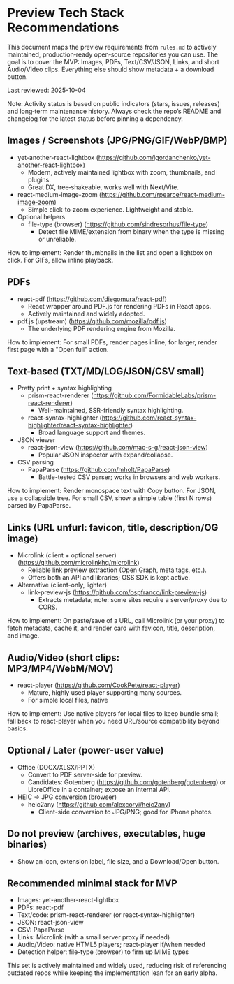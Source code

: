 # Preview Tech Stack Recommendations

This document maps the preview requirements from `rules.md` to actively maintained, production‑ready open‑source repositories you can use. The goal is to cover the MVP: Images, PDFs, Text/CSV/JSON, Links, and short Audio/Video clips. Everything else should show metadata + a download button.

Last reviewed: 2025-10-04

Note: Activity status is based on public indicators (stars, issues, releases) and long‑term maintenance history. Always check the repo’s README and changelog for the latest status before pinning a dependency.


## Images / Screenshots (JPG/PNG/GIF/WebP/BMP)
- yet-another-react-lightbox (https://github.com/igordanchenko/yet-another-react-lightbox)
  - Modern, actively maintained lightbox with zoom, thumbnails, and plugins.
  - Great DX, tree‑shakeable, works well with Next/Vite.
- react-medium-image-zoom (https://github.com/rpearce/react-medium-image-zoom)
  - Simple click‑to‑zoom experience. Lightweight and stable.
- Optional helpers
  - file-type (browser) (https://github.com/sindresorhus/file-type)
    - Detect file MIME/extension from binary when the type is missing or unreliable.

How to implement: Render thumbnails in the list and open a lightbox on click. For GIFs, allow inline playback.


## PDFs
- react-pdf (https://github.com/diegomura/react-pdf)
  - React wrapper around PDF.js for rendering PDFs in React apps.
  - Actively maintained and widely adopted.
- pdf.js (upstream) (https://github.com/mozilla/pdf.js)
  - The underlying PDF rendering engine from Mozilla.

How to implement: For small PDFs, render pages inline; for larger, render first page with a "Open full" action.


## Text-based (TXT/MD/LOG/JSON/CSV small)
- Pretty print + syntax highlighting
  - prism-react-renderer (https://github.com/FormidableLabs/prism-react-renderer)
    - Well-maintained, SSR-friendly syntax highlighting.
  - react-syntax-highlighter (https://github.com/react-syntax-highlighter/react-syntax-highlighter)
    - Broad language support and themes.
- JSON viewer
  - react-json-view (https://github.com/mac-s-g/react-json-view)
    - Popular JSON inspector with expand/collapse.
- CSV parsing
  - PapaParse (https://github.com/mholt/PapaParse)
    - Battle-tested CSV parser; works in browsers and web workers.

How to implement: Render monospace text with Copy button. For JSON, use a collapsible tree. For small CSV, show a simple table (first N rows) parsed by PapaParse.


## Links (URL unfurl: favicon, title, description/OG image)
- Microlink (client + optional server) (https://github.com/microlinkhq/microlink)
  - Reliable link preview extraction (Open Graph, meta tags, etc.).
  - Offers both an API and libraries; OSS SDK is kept active.
- Alternative (client-only, lighter)
  - link-preview-js (https://github.com/ospfranco/link-preview-js)
    - Extracts metadata; note: some sites require a server/proxy due to CORS.

How to implement: On paste/save of a URL, call Microlink (or your proxy) to fetch metadata, cache it, and render card with favicon, title, description, and image.


## Audio/Video (short clips: MP3/MP4/WebM/MOV)
- react-player (https://github.com/CookPete/react-player)
  - Mature, highly used player supporting many sources.
  - For simple local files, native <audio>/<video> also works.

How to implement: Use native players for local files to keep bundle small; fall back to react-player when you need URL/source compatibility beyond basics.


## Optional / Later (power-user value)
- Office (DOCX/XLSX/PPTX)
  - Convert to PDF server-side for preview.
  - Candidates: Gotenberg (https://github.com/gotenberg/gotenberg) or LibreOffice in a container; expose an internal API.
- HEIC → JPG conversion (browser)
  - heic2any (https://github.com/alexcorvi/heic2any)
    - Client-side conversion to JPG/PNG; good for iPhone photos.


## Do not preview (archives, executables, huge binaries)
- Show an icon, extension label, file size, and a Download/Open button.


## Recommended minimal stack for MVP
- Images: yet-another-react-lightbox
- PDFs: react-pdf
- Text/code: prism-react-renderer (or react-syntax-highlighter)
- JSON: react-json-view
- CSV: PapaParse
- Links: Microlink (with a small server proxy if needed)
- Audio/Video: native HTML5 players; react-player if/when needed
- Detection helper: file-type (browser) to firm up MIME types

This set is actively maintained and widely used, reducing risk of referencing outdated repos while keeping the implementation lean for an early alpha.
